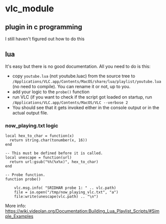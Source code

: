 # vlc_module

## plugin in c programming

I still haven't figured out how to do this

## lua

It's easy but there is no good documentation. All you need to do is this:

* copy `youtube.lua` (not youtube.luac) from the source tree to `/Applications/VLC.app/Contents/MacOS/share/lua/playlist/youtube.lua` (no need to compile). You can rename it or not, up to you.
* add your logic to the `probe()` function
* run VLC (if you want to check if the script got loaded on startup, run `/Applications/VLC.app/Contents/MacOS/VLC --verbose 2`
* You should see that it gets invoked either in the console output or in the actual output file.

### now_playing.txt logic

```
local hex_to_char = function(x)
  return string.char(tonumber(x, 16))
end

-- This must be defined before it is called.
local unescape = function(url)
  return url:gsub("%%(%x%x)", hex_to_char)
end

-- Probe function.
function probe()

	vlc.msg.info( "SRIDHAR probe 1: " .. vlc.path)
	file = io.open("/tmp/now_playing_vlc.txt", "a")
	file:write(unescape(vlc.path) .. "\n")
```

More info: https://wiki.videolan.org/Documentation:Building_Lua_Playlist_Scripts/#Simple_Examples

